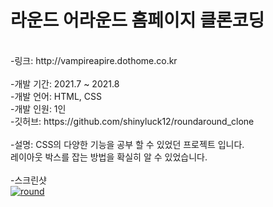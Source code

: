 # 라운드 어라운드 홈페이지 클론코딩
<br>
-링크: http://vampireapire.dothome.co.kr
<br>
<br>
-개발 기간: 2021.7 ~ 2021.8
<br>
-개발 언어: HTML, CSS
<br>
-개발 인원: 1인
<br>
-깃허브: https://github.com/shinyluck12/roundaround_clone
<br>
<br>
-설명: CSS의 다양한 기능을 공부 할 수 있었던 프로젝트 입니다.
<br>
레이아웃 박스를 잡는 방법을 확실히 알 수 있었습니다.
<br>
<br>
-스크린샷
<br>
<a href="https://ibb.co/D5JnV4y"><img src="https://i.ibb.co/dGTyWBq/round.png" alt="round" border="0"></a>
